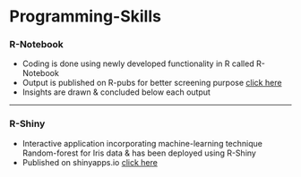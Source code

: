 # Programming-Skills

### R-Notebook
* Coding is done using newly developed functionality in R called R-Notebook
* Output is published on R-pubs for better screening purpose [click here](http://rpubs.com/YashwanthRPubs/243495)
* Insights are drawn & concluded below each output

---

### R-Shiny
* Interactive application incorporating machine-learning technique Random-forest for Iris data & has been deployed using R-Shiny
* Published on shinyapps.io [click here](https://yashwanthgowda-741988.shinyapps.io/apps/)
